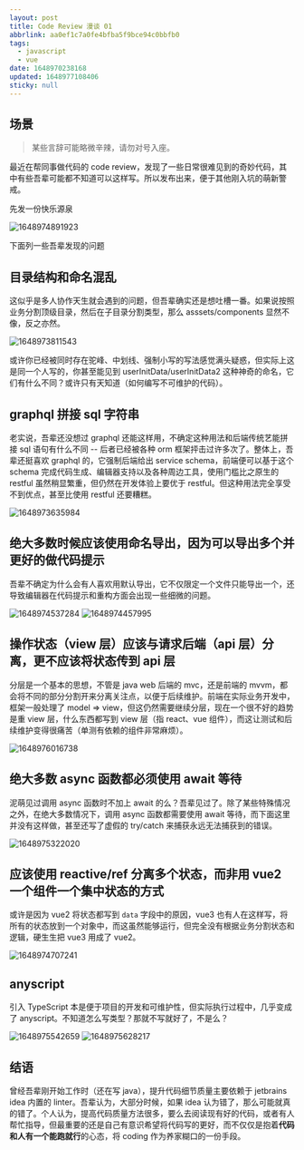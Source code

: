 ```yaml
---
layout: post
title: Code Review 漫谈 01
abbrlink: aa0ef1c7a0fe4bfba5f9bce94c0bbfb0
tags:
  - javascript
  - vue
date: 1648970238168
updated: 1648977108406
sticky: null
---
```


## 场景

> 某些言辞可能略微辛辣，请勿对号入座。

最近在帮同事做代码的 code review，发现了一些日常很难见到的奇妙代码，其中有些吾辈可能都不知道可以这样写。所以发布出来，便于其他刚入坑的萌新警戒。

先发一份快乐源泉

![1648974891923](/resource/a1e4918a0e834fba9d2a9a3b3d116fe4.png)

下面列一些吾辈发现的问题

## 目录结构和命名混乱

这似乎是多人协作天生就会遇到的问题，但吾辈确实还是想吐槽一番。如果说按照业务分割顶级目录，然后在子目录分割类型，那么 asssets/components 显然不像，反之亦然。

![1648973811543](/resource/161aede761584deebbe48e7be4037b6b.png)

或许你已经被同时存在驼峰、中划线、强制小写的写法感觉满头疑惑，但实际上这是同一个人写的，你甚至能见到 userInitData/userInitData2 这种神奇的命名，它们有什么不同？或许只有天知道（如何编写不可维护的代码）。

## graphql 拼接 sql 字符串

老实说，吾辈还没想过 graphql 还能这样用，不确定这种用法和后端传统艺能拼接 sql 语句有什么不同 -- 后者已经被各种 orm 框架抨击过许多次了。整体上，吾辈还挺喜欢 graphql 的，它强制后端给出 service schema，前端便可以基于这个 schema 完成代码生成、编辑器支持以及各种周边工具，使用门槛比之原生的 restful 虽然稍显繁重，但仍然在开发体验上要优于 restful。但这种用法完全享受不到优点，甚至比使用 restful 还要糟糕。

![1648973635984](/resource/a7610cd7d8f4497da83ef55951c0afb2.png)

## 绝大多数时候应该使用命名导出，因为可以导出多个并更好的做代码提示

吾辈不确定为什么会有人喜欢用默认导出，它不仅限定一个文件只能导出一个，还导致编辑器在代码提示和重构方面会出现一些细微的问题。

![1648974537284](/resource/3b9aaca8482046c585ecb4f27cb14b6b.png)
![1648974457995](/resource/6968acf3ffa449738555bda1f72e054a.png)

## 操作状态（view 层）应该与请求后端（api 层）分离，更不应该将状态传到 api 层

分层是一个基本的思想，不管是 java web 后端的 mvc，还是前端的 mvvm，都会将不同的部分分割开来分离关注点，以便于后续维护。前端在实际业务开发中，框架一般处理了 model => view，但这仍然需要继续分层，现在一个很不好的趋势是重 view 层，什么东西都写到 view 层（指 react、vue 组件），而这让测试和后续维护变得很痛苦（单测有依赖的组件非常麻烦）。

![1648976016738](/resource/365644f6ee564ac9b8a0ddc48ad55582.png)

## 绝大多数 async 函数都必须使用 await 等待

泥萌见过调用 async 函数时不加上 await 的么？吾辈见过了。除了某些特殊情况之外，在绝大多数情况下，调用 async 函数都需要使用 await 等待，而下面这里并没有这样做，甚至还写了虚假的 try/catch 来捕获永远无法捕获到的错误。

![1648975322020](/resource/8607b5d643b6465eb0f32f36fba1325d.png)

## 应该使用 reactive/ref 分离多个状态，而非用 vue2 一个组件一个集中状态的方式

或许是因为 vue2 将状态都写到 `data` 字段中的原因，vue3 也有人在这样写，将所有的状态放到一个对象中，而这虽然能够运行，但完全没有根据业务分割状态和逻辑，硬生生把 vue3 用成了 vue2。

![1648974707241](/resource/7af843a192da4864bc2eed3d9f413ad8.png)

## anyscript

引入 TypeScript 本是便于项目的开发和可维护性，但实际执行过程中，几乎变成了 anyscript。不知道怎么写类型？那就不写就好了，不是么？

![1648975542659](/resource/82757bba467e473490aac210265ce014.png)
![1648975628217](/resource/7dfe37881c1140218ebc7c2f1c563dc5.png)

## 结语

曾经吾辈刚开始工作时（还在写 java），提升代码细节质量主要依赖于 jetbrains idea 内置的 linter。吾辈认为，大部分时候，如果 idea 认为错了，那么可能就真的错了。个人认为，提高代码质量方法很多，要么去阅读现有好的代码，或者有人帮忙指导，但最重要的还是自己有意识希望将代码写的更好，而不仅仅是抱着**代码和人有一个能跑就行**的心态，将 coding 作为养家糊口的一份手段。
